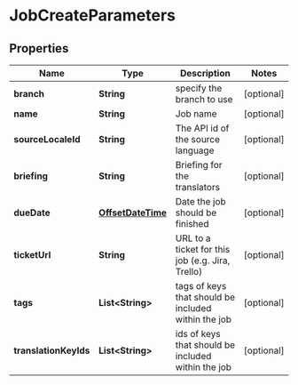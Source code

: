 

# JobCreateParameters

## Properties

Name | Type | Description | Notes
------------ | ------------- | ------------- | -------------
**branch** | **String** | specify the branch to use |  [optional]
**name** | **String** | Job name |  [optional]
**sourceLocaleId** | **String** | The API id of the source language |  [optional]
**briefing** | **String** | Briefing for the translators |  [optional]
**dueDate** | [**OffsetDateTime**](OffsetDateTime.md) | Date the job should be finished |  [optional]
**ticketUrl** | **String** | URL to a ticket for this job (e.g. Jira, Trello) |  [optional]
**tags** | **List&lt;String&gt;** | tags of keys that should be included within the job |  [optional]
**translationKeyIds** | **List&lt;String&gt;** | ids of keys that should be included within the job |  [optional]



